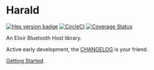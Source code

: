 # Harald

[![Hex version badge](https://img.shields.io/hexpm/v/harald.svg)](https://hex.pm/packages/harald)
[![CircleCI](https://circleci.com/gh/verypossible/harald.svg?style=svg)](https://circleci.com/gh/verypossible/harald)
[![Coverage Status](https://coveralls.io/repos/github/verypossible/harald/badge.svg)](https://coveralls.io/github/verypossible/harald)

An Elixir Bluetooth Host library.

Active early development, the [CHANGELOG](CHANGELOG.md) is your friend.

[Getting Started](https://hexdocs.pm/harald/getting_started).
